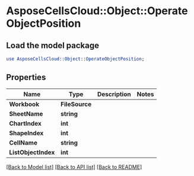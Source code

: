 # AsposeCellsCloud::Object::OperateObjectPosition 

## Load the model package
```perl
use AsposeCellsCloud::Object::OperateObjectPosition;
```

## Properties
Name | Type | Description | Notes
------------ | ------------- | ------------- | -------------
**Workbook** | **FileSource** |  |
**SheetName** | **string** |  |
**ChartIndex** | **int** |  |
**ShapeIndex** | **int** |  |
**CellName** | **string** |  |
**ListObjectIndex** | **int** |  |  

[[Back to Model list]](../README.md#documentation-for-models) [[Back to API list]](../README.md#documentation-for-api-endpoints) [[Back to README]](../README.md)


